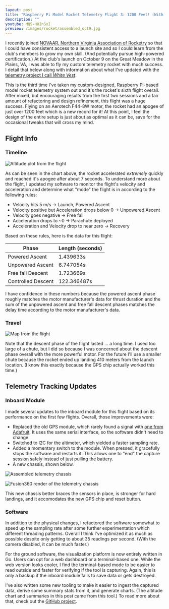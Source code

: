 ```yaml
---
layout: post
title: "Raspberry Pi Model Rocket Telemetry Flight 3: 1200 Feet! (With Project Updates)"
description: ""
youtube: MQ5-HOInSxI
preview: /images/rocket/assembled_oct9.jpg
---
```


I recently joined [NOVAAR, Northern Virginia Association of Rocketry](https://novaar.org/drupal7/) so that I could have consistent access to a launch site and so I could learn from the club's members to grow my own skill. (And potentially pursue high-powered certification.) At the club's launch on October 9 on the Great Meadow in the Plains, VA, I was able to fly my custom telemetry rocket with much success. I detail that below along with information about what I've updated with the [telemetry project I call _White Vest_](https://github.com/johnjones4/white-vest).

This is the third time I've taken my custom-designed, Raspberry Pi-based model rocket telemetry system out and it's the rocket's sixth flight overall. After mixed, but encouraging results from the first two sessions and a fair amount of refactoring and design refinement, this flight was a huge success. Flying on an Aerotech F44-8W motor, the rocket had an apogee of just over 1200 feet which is a new record for it! At this point, I feel the design of the entire setup is just about as optimal as it can be, save for the occasional tweaks that will cross my mind.

## Flight Info

### Timeline

![Altitude plot from the flight](/images/rocket/oct921_altitude.png)

As can be seen in the chart above, the rocket accelerated _extremely_ quickly and reached it's apogee after about 7 seconds. To understand more about the flight, I updated my software to monitor the flight's velocity and acceleration and determine what "mode" the flight is in according to the following rules:

* Velocity hits 5 m/s → Launch, Powered Ascent
* Velocity positive but Acceleration drops below 0 → Unpowered Ascent
* Velocity goes negative → Free fall
* Acceleration drops to ~0 → Parachute deployed
* Acceleration and Velocity drop to near zero → Recovery

Based on these rules, here is the data for this flight:

| Phase              | Length (seconds) |
|--------------------|------------------|
| Powered Ascent     | 1.439633s        |
| Unpowered Ascent   | 6.747054s        |
| Free fall Descent  | 1.723669s        |
| Controlled Descent | 122.346487s      |
 

I have confidence in these numbers because the powered ascent phase roughly matches the motor manufacturer's data for thrust duration and the sum of the unpowered ascent and free fall descent phases matches the delay time according to the motor manufacturer's data.

### Travel

![Map from the flight](/images/rocket/oct921_map.jpg)

Note that the descent phase of the flight lasted ... a long time. I used too large of a chute, but I did so because I was concerned about the descent phase overall with the more powerful motor. For the future I'll use a smaller chute because the rocket ended up landing 410 meters from the launch location. (I know this exactly because the GPS chip actually worked this time.)

## Telemetry Tracking Updates

### Inboard Module

I made several updates to the inboard module for this flight based on its performance on the first few flights. Overall, those improvements were:

* Replaced the old GPS module, which rarely found a signal with [one from Adafruit](https://www.adafruit.com/product/746). It uses the same serial interface, so the software didn't need to change.
* Switched to I2C for the altimeter, which yielded a faster sampling rate.
* Added a momentary switch to the module. When pressed, it gracefully stops the software and restarts it. This allows one to "end" the capture session safely instead of just pulling the battery.
* A new chassis, shown below. 

![Assembled telemetry chassis](/images/rocket/assembled_oct9.jpg)

![Fusion360 render of the telemetry chassis](/images/rocket/telemetrymodule_oct9.png)

This new chassis better braces the sensors in place, is stronger for hard landings, and it accomodates the new GPS chip and reset button.

### Software

In addition to the physical changes, I refactored the software somewhat to speed up the sampling rate after some further experimentation which different threading patterns. Overall I think I've optimized it as much as possible despite only getting to about 35 readings per second. (With the camera disabled, it can be much faster.)

For the ground software, the visualization platform is now entirely written in Go. Users can opt for a web dashboard or a terminal-based one. While the web version looks cooler, I find the terminal-based mode to be easier to read outside and faster for verifying if the tool is capturing. Again, this is only a backup if the inboard module fails to save data or gets destroyed.

I've also written some new tooling to make it easier to ingest the captured data, derive some summary stats from it, and generate charts. (The altitude chart and summaries in this post came from this tool.) To read more about that, check out the [GitHub project](https://github.com/johnjones4/white-vest).
